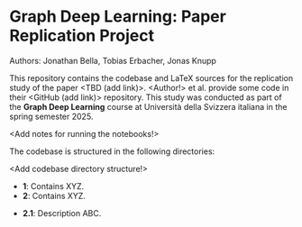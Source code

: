 # Graph Deep Learning: Paper Replication Project
Authors: Jonathan Bella, Tobias Erbacher, Jonas Knupp

This repository contains the codebase and LaTeX sources for the replication study of the paper <TBD (add link)>. <Author!> et al. provide some code in their <GitHub (add link)> repository. This study was conducted as part of the **Graph Deep Learning** course at Università della Svizzera italiana in the spring semester 2025.

<Add notes for running the notebooks!>

The codebase is structured in the following directories:

<Add codebase directory structure!>

* **1**: Contains XYZ.
* **2**: Contains XYZ.
- **2.1**: Description ABC.
